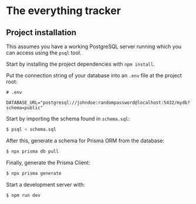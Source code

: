 # The everything tracker

## Project installation
This assumes you have a working PostgreSQL server running which you can access using the `psql` tool.

Start by installing the project dependencies with `npm install`.


Put the connection string of your database into an `.env` file at the project root:
```
# .env

DATABASE_URL="postgresql://johndoe:randompassword@localhost:5432/mydb?schema=public"
```

Start by importing the schema found in `schema.sql`:
```bash
$ psql < schema.sql
```

After this, generate a schema for Prisma ORM from the database:
```bash
$ npx prisma db pull
```

Finally, generate the Prisma Client:
```bash
$ npx prisma generate
```

Start a development server with:
```bash
$ npm run dev
```
